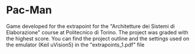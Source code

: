 # Pac-Man
Game developed for the extrapoint for the "Architetture dei Sistemi di Elaborazione" course at Politecnico di Torino. The project was graded with the highest score.
You can find the project outline and the settings used on the emulator (Keil uVision5) in the "extrapoints_1.pdf" file
